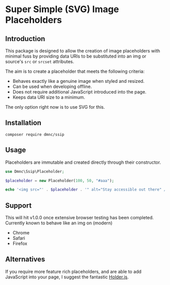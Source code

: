 # Super Simple (SVG) Image Placeholders

## Introduction
This package is designed to allow the creation of image placeholders with minimal fuss by providing data URIs to be substituted into an img or source's `src` or `srcset` attributes.

The aim is to create a placeholder that meets the following criteria:
- Behaves exactly like a genuine image when styled and resized.
- Can be used when developing offline.
- Does not require additional JavaScript introduced into the page.
- Keeps data URI size to a minimum.

The only option right now is to use SVG for this.

## Installation
```
composer require dmnc/ssip
```

## Usage
Placeholders are immutable and created directly through their constructor.

```php
use Dmnc\Ssip\Placeholder;

$placeholder = new Placeholder(100, 50, "#aaa");

echo '<img src="' . $placeholder . '" alt="Stay accessible out there" />';
```

## Support
This will hit v1.0.0 once extensive browser testing has been completed. Currently known to behave like an img on (modern)
- Chrome
- Safari
- Firefox

## Alternatives
If you require more feature rich placeholders, and are able to add JavaScript into your page, I suggest the fantastic [Holder.js](http://holderjs.com/).


